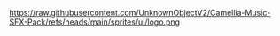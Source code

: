 https://raw.githubusercontent.com/UnknownObjectV2/Camellia-Music-SFX-Pack/refs/heads/main/sprites/ui/logo.png
